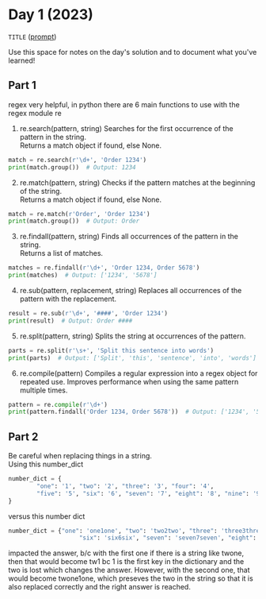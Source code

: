# Day 1 (2023)

`TITLE` ([prompt](https://adventofcode.com/2023/day/1))

Use this space for notes on the day's solution and to document what you've learned!

## Part 1
regex very helpful, in python there are 6 main functions to use with the regex module re 
1. re.search(pattern, string)
Searches for the first occurrence of the pattern in the string.  
Returns a match object if found, else None.  
```python
match = re.search(r'\d+', 'Order 1234')  
print(match.group())  # Output: 1234
```
2. re.match(pattern, string)
Checks if the pattern matches at the beginning of the string.  
Returns a match object if found, else None.  
```python
match = re.match(r'Order', 'Order 1234')  
print(match.group())  # Output: Order
```
3. re.findall(pattern, string)
Finds all occurrences of the pattern in the string.  
Returns a list of matches.  
```python
matches = re.findall(r'\d+', 'Order 1234, Order 5678')  
print(matches)  # Output: ['1234', '5678']
```
4. re.sub(pattern, replacement, string)
Replaces all occurrences of the pattern with the replacement.  
```python  
result = re.sub(r'\d+', '####', 'Order 1234')  
print(result)  # Output: Order ####
```
5. re.split(pattern, string)
Splits the string at occurrences of the pattern.  
```python
parts = re.split(r'\s+', 'Split this sentence into words')  
print(parts)  # Output: ['Split', 'this', 'sentence', 'into', 'words']  
```
6. re.compile(pattern)
Compiles a regular expression into a regex object for repeated use.
Improves performance when using the same pattern multiple times.  
```python
pattern = re.compile(r'\d+')  
print(pattern.findall('Order 1234, Order 5678'))  # Output: ['1234', '5678']
```
## Part 2
Be careful when replacing things in a string.  
Using this number_dict  
```python
number_dict = {
        "one": '1', "two": '2', "three": '3', "four": '4', 
        "five": '5', "six": '6', "seven": '7', "eight": '8', "nine": '9'
}  
```
versus this number dict  
```python
number_dict = {"one": 'one1one', "two": 'two2two', "three": 'three3three', "four": 'four4four', "five": 'five5five', 
                    "six": 'six6six', "seven": 'seven7seven', "eight": 'eight8eight', "nine": 'nine9nine'} 
``` 
impacted the answer, b/c with the first one if there is a string like twone, then that would become tw1 bc 1 is the first key in the dictionary and the two is lost which changes the answer. However, with the second one, that would become twone1one, which preseves the two in the string so that it is also replaced correctly and the right answer is reached. 


